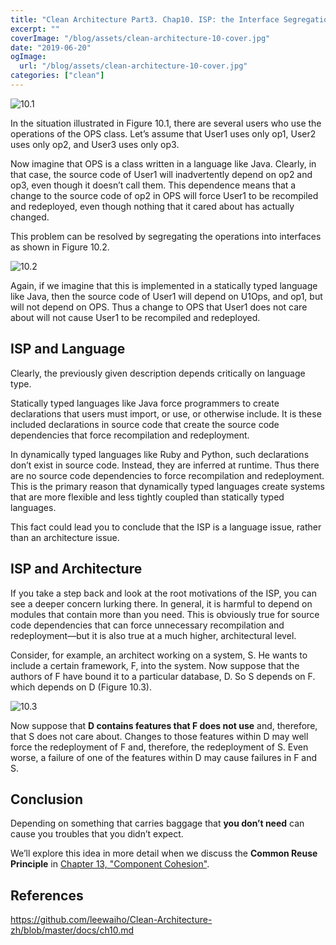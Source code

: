 ```yaml
---
title: "Clean Architecture Part3. Chap10. ISP: the Interface Segregation Principle"
excerpt: ""
coverImage: "/blog/assets/clean-architecture-10-cover.jpg"
date: "2019-06-20"
ogImage:
  url: "/blog/assets/clean-architecture-10-cover.jpg"
categories: ["clean"]
---
```


![10.1](/blog/assets/clean-architecture/10-isp.png)

In the situation illustrated in Figure 10.1, there are several users who use the operations of the OPS class. Let’s assume that User1 uses only op1, User2 uses only op2, and User3 uses only op3.

Now imagine that OPS is a class written in a language like Java. Clearly, in that case, the source code of User1 will inadvertently depend on op2 and op3, even though it doesn’t call them. This dependence means that a change to the source code of op2 in OPS will force User1 to be recompiled and redeployed, even though nothing that it cared about has actually changed.

This problem can be resolved by segregating the operations into interfaces as shown in Figure 10.2.

![10.2](/blog/assets/clean-architecture/10-isp-2.png)

Again, if we imagine that this is implemented in a statically typed language like Java, then the source code of User1 will depend on U1Ops, and op1, but will not depend on OPS. Thus a change to OPS that User1 does not care about will not cause User1 to be recompiled and redeployed.

## ISP and Language

Clearly, the previously given description depends critically on language type. 

Statically typed languages like Java force programmers to create declarations that users must import, or use, or otherwise include. It is these included declarations in source code that create the source code dependencies that force recompilation and redeployment.

In dynamically typed languages like Ruby and Python, such declarations don’t exist in source code. Instead, they are inferred at runtime. Thus there are no source code dependencies to force recompilation and redeployment. This is the primary reason that dynamically typed languages create systems that are more flexible and less tightly coupled than statically typed languages.

This fact could lead you to conclude that the ISP is a language issue, rather than an architecture issue.

## ISP and Architecture

If you take a step back and look at the root motivations of the ISP, you can see a deeper concern lurking there. In general, it is harmful to depend on modules that contain more than you need. This is obviously true for source code dependencies that can force unnecessary recompilation and redeployment—but it is also true at a much higher, architectural level.

Consider, for example, an architect working on a system, S. He wants to include a certain framework, F, into the system. Now suppose that the authors of F have bound it to a particular database, D. So S depends on F. which depends on D (Figure 10.3).

![10.3](/blog/assets/clean-architecture/10-isp-3.png)

Now suppose that **D contains features that F does not use** and, therefore, that S does not care about. Changes to those features within D may well force the redeployment of F and, therefore, the redeployment of S. Even worse, a failure of one of the features within D may cause failures in F and S.

## Conclusion

Depending on something that carries baggage that **you don’t need** can cause you troubles that you didn’t expect.

We’ll explore this idea in more detail when we discuss the **Common Reuse Principle** in [Chapter 13, "Component Cohesion"](/blog/posts/clean-architecture-part4-chap13).

## References

https://github.com/leewaiho/Clean-Architecture-zh/blob/master/docs/ch10.md
